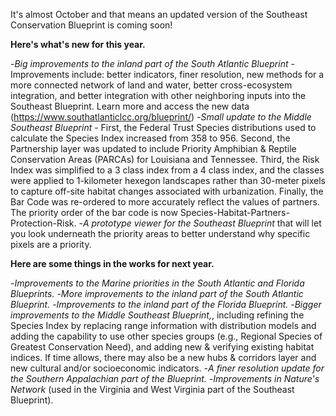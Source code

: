 It's almost October and that means an updated version of the Southeast Conservation Blueprint is coming soon!

**Here's what's new for this year.**

-_Big improvements to the inland part of the South Atlantic Blueprint_ - Improvements include: better indicators, finer resolution, new methods for a more connected network of land and water, better cross-ecosystem integration, and better integration with other neighboring inputs into the Southeast Blueprint. Learn more and access the new data (https://www.southatlanticlcc.org/blueprint/)
-_Small update to the Middle Southeast Blueprint_ - First, the Federal Trust Species distributions used to calculate the Species Index increased from 358 to 956. Second, the Partnership layer was updated to include Priority Amphibian & Reptile Conservation Areas (PARCAs) for Louisiana and Tennessee. Third, the Risk Index was simplified to a 3 class index from a 4 class index, and the classes were applied to 1-kilometer hexegon landscapes rather than 30-meter pixels to capture off-site habitat changes associated with urbanization. Finally, the Bar Code was re-ordered to more accurately reflect the values of partners. The priority order of the bar code is now Species-Habitat-Partners-Protection-Risk.
-_A prototype viewer for the Southeast Blueprint_ that will let you look underneath the priority areas to better understand why specific pixels are a priority. 

**Here are some things in the works for next year.**

-_Improvements to the Marine priorities in the South Atlantic and Florida Blueprints._
-_More improvements to the inland part of the South Atlantic Blueprint._
-_Improvements to the inland part of the Florida Blueprint._
-_Bigger improvements to the Middle Southeast Blueprint,_, including refining the Species Index by replacing range information with distribution models and adding the capability to use other species groups (e.g., Regional Species of Greatest Conservation Need), and adding new & verifying existing habitat indices. If time allows, there may also be a new hubs & corridors layer and new cultural and/or socioeconomic indicators.
-_A finer resolution update for the Southern Appalachian part of the Blueprint._
-_Improvements in Nature's Network_ (used in the Virginia and West Virginia part of the Southeast Blueprint).
